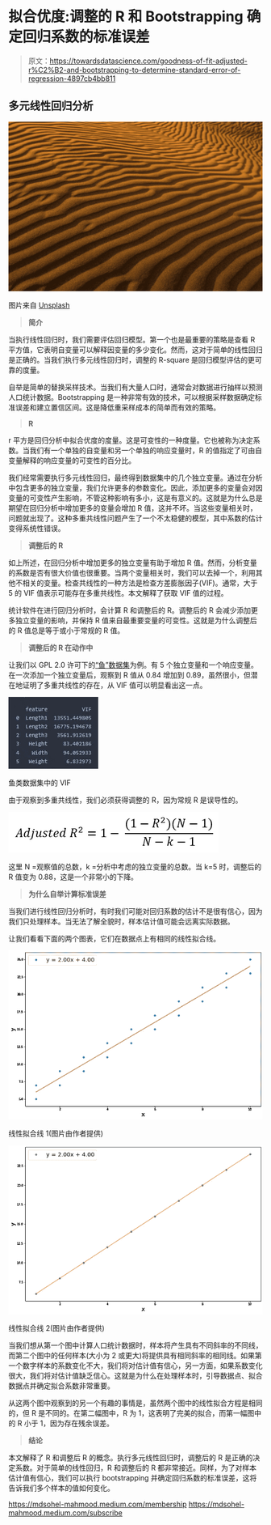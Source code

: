 # 拟合优度:调整的 R 和 Bootstrapping 确定回归系数的标准误差

> 原文：<https://towardsdatascience.com/goodness-of-fit-adjusted-r%C2%B2-and-bootstrapping-to-determine-standard-error-of-regression-4897cb4bb811>

## 多元线性回归分析

![](img/4f52d5886760936afda355f8dd4c5935.png)

图片来自 [Unsplash](https://unsplash.com/photos/FzrlPh20l7Q)

> **简介**

当执行线性回归时，我们需要评估回归模型。第一个也是最重要的策略是查看 R 平方值，它表明自变量可以解释因变量的多少变化。然而，这对于简单的线性回归是正确的。当我们执行多元线性回归时，调整的 R-square 是回归模型评估的更可靠的度量。

自举是简单的替换采样技术。当我们有大量人口时，通常会对数据进行抽样以预测人口统计数据。Bootstrapping 是一种非常有效的技术，可以根据采样数据确定标准误差和建立置信区间。这是降低重采样成本的简单而有效的策略。

> **R**

r 平方是回归分析中拟合优度的度量。这是可变性的一种度量。它也被称为决定系数。当我们有一个单独的自变量和另一个单独的响应变量时，R 的值指定了可由自变量解释的响应变量的可变性的百分比。

我们经常需要执行多元线性回归，最终得到数据集中的几个独立变量。通过在分析中包含更多的独立变量，我们允许更多的参数变化。因此，添加更多的变量会对因变量的可变性产生影响，不管这种影响有多小，这是有意义的。这就是为什么总是期望在回归分析中增加更多的变量会增加 R 值，这并不坏。当这些变量相关时，问题就出现了。这种多重共线性问题产生了一个不太稳健的模型，其中系数的估计变得系统性错误。

> **调整后的 R**

如上所述，在回归分析中增加更多的独立变量有助于增加 R 值。然而，分析变量的系数是否有很大价值也很重要。当两个变量相关时，我们可以去掉一个，利用其他不相关的变量。检查共线性的一种方法是检查方差膨胀因子(VIF)。通常，大于 5 的 VIF 值表示可能存在多重共线性。本文解释了获取 VIF 值的过程。

</assumptions-of-multiple-linear-regression-d16f2eb8a2e7>  

统计软件在进行回归分析时，会计算 R 和调整后的 R。调整后的 R 会减少添加更多独立变量的影响，并保持 R 值来自最重要变量的可变性。这就是为什么调整后的 R 值总是等于或小于常规的 R 值。

> **调整后的 R 在动作中**

让我们以 GPL 2.0 许可下的[“鱼”数据集](https://www.kaggle.com/aungpyaeap/fish-market)为例。有 5 个独立变量和一个响应变量。在一次添加一个独立变量后，观察到 R 值从 0.84 增加到 0.89，虽然很小，但潜在地证明了多重共线性的存在，从 VIF 值可以明显看出这一点。

![](img/df63faaf86f22fc8399af9ced4bcc3b6.png)

鱼类数据集中的 VIF

由于观察到多重共线性，我们必须获得调整的 R，因为常规 R 是误导性的。

![](img/82619f549d79e595cd37b6609a7d6b4d.png)

这里 N =观察值的总数，k =分析中考虑的独立变量的总数。当 k=5 时，调整后的 R 值变为 0.88，这是一个非常小的下降。

> **为什么自举计算标准误差**

当我们进行线性回归分析时，有时我们可能对回归系数的估计不是很有信心，因为我们只处理样本。当无法了解全貌时，样本估计值可能会远离实际数据。

让我们看看下面的两个图表，它们在数据点上有相同的线性拟合线。

![](img/c288c9ff3c311fb68bb70f5335588cab.png)

线性拟合线 1(图片由作者提供)

![](img/b2a9de314261a4ea3526c1c2c986336a.png)

线性拟合线 2(图片由作者提供)

当我们想从第一个图中计算人口统计数据时，样本将产生具有不同斜率的不同线，而第二个图中的任何样本(大小为 2 或更大)将提供具有相同斜率的相同线。如果第一个数字样本的系数变化不大，我们将对估计值有信心，另一方面，如果系数变化很大，我们将对估计值缺乏信心。这就是为什么在处理样本时，引导数据点、拟合数据点并确定拟合系数非常重要。

从这两个图中观察到的另一个有趣的事情是，虽然两个图中的线性拟合方程是相同的，但 R 是不同的。在第二幅图中，R 为 1，这表明了完美的拟合，而第一幅图中的 R 小于 1，因为存在残余误差。

> **结论**

本文解释了 R 和调整后 R 的概念。执行多元线性回归时，调整后的 R 是正确的决定系数。对于简单的线性回归，R 和调整后的 R 都非常接近。同样，为了对样本估计值有信心，我们可以执行 bootstrapping 并确定回归系数的标准误差，这将告诉我们多个样本的值如何变化。

<https://mdsohel-mahmood.medium.com/membership>  <https://mdsohel-mahmood.medium.com/subscribe> 